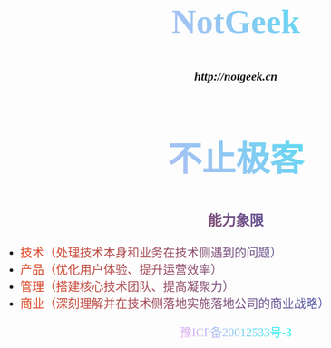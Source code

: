 <style>
/*NotGeek.cn 官网的样式 */
body {
    max-width: 52rem;
    padding: 2rem;
    margin: auto;
    font-family: 'Source Han Serif', serif;
    font-size: 21px;
}
img {
    max-width:100%;
    max-height:100%;
    display: block;
    text-align: center;
    margin:auto;
}
figcaption {
    text-align: center;
}
nav a, footer div {
    margin:0px 5px;
    background-image: linear-gradient(
            45deg,
            #e44219,
            #005ff3
    );
    background-clip: text;
    -webkit-background-clip: text;
    -webkit-text-fill-color: transparent;
}
a {
    margin:0px 5px;
    background-image: linear-gradient(
            45deg,
            #F6AAF2,
            #8CC9F3,
            #00FBEF
    );
    background-clip: text;
    -webkit-background-clip: text;
    -webkit-text-fill-color: transparent;
}
p {
    font-size: 27px;
}
p, li, h1,h3 {
    background-image: linear-gradient(
            45deg,
            #e44219,
            #005ff3
    );
    background-clip: text;
    -webkit-background-clip: text;
    -webkit-text-fill-color: transparent;
}
h1 {
    background-image: linear-gradient(
            45deg,
            #F6AAF2,
            #8CC9F3,
            #00FBEF
    );
    background-clip: text;
    -webkit-background-clip: text;
    -webkit-text-fill-color: transparent;
    font-size: 75px;
}
h2 {
background-image: linear-gradient(
            45deg,
            #F6AAF2,
            #8CC9F3,
            #00FBEF
    );
    background-clip: text;
    -webkit-background-clip: text;
    -webkit-text-fill-color: transparent;
    font-size: 60px;
}
tr {
  display: flex;
}
td {
  flex-grow: 1
}
.center {
    display: flex;
    justify-content:center;
    align-items:center;
}
</style>


<figcaption><h2>NotGeek</h2></figcaption>
<figcaption><h5>http://notgeek.cn</h5></figcaption>
<figcaption><h2>不止极客</h2></figcaption>
<figcaption><h3>能力象限</h3></figcaption>

- 技术（处理技术本身和业务在技术侧遇到的问题）
- 产品（优化用户体验、提升运营效率）
- 管理（搭建核心技术团队、提高凝聚力）
- 商业（深刻理解并在技术侧落地实施落地公司的商业战略）





<figcaption>
<a href="https://beian.miit.gov.cn/" target='_blank'>
豫ICP备20012533号-3
</a>
</figcaption>